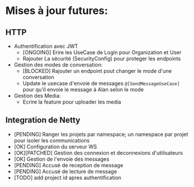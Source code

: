 # Mises à jour futures:
## HTTP
- Authentification avec JWT 
  - [ONGOING] Erire les UseCase de Login pour Organization et User
  - Rajouter La sécurité (SecurityConfig) pour proteger les endpoints
- Gestion des modes de conversation:
  - [BLOCKED] Rajouter un endpoint pout changer le mode d'une conversation
  - Update le usecase d'envoie  de messages `@[SendMessageUseCase]` pour qu'il envoie le message à Alan selon le mode
- Gestion des Media:
  - Ecrire la feature pour uploader les media

## Integration de Netty
- [PENDING] Ranger les projets par namespace; un namespace par projet pour isoler les communications
- [OK] Configuration du serveur WS
- [OK][PATCHED] Gestion des connexion et deconnexions d'utilisateurs
- [OK] Gestion de l'envoie des messages
- [PENDING] Accusé de reception de message
- [PENDING] Accusé de lecture de message
- [TODO] add project id apres authentification